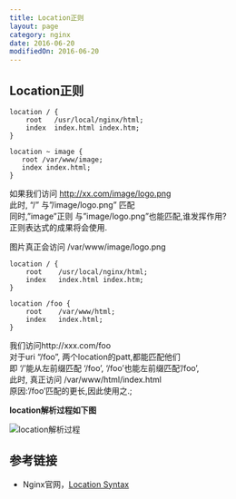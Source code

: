 ```yaml
---
title: Location正则
layout: page
category: nginx
date: 2016-06-20
modifiedOn: 2016-06-20
---
```


## Location正则

```shell
location / {
	root   /usr/local/nginx/html;
    index  index.html index.htm;
}
 
location ~ image {
   root /var/www/image;
   index index.html;
}
```

如果我们访问  http://xx.com/image/logo.png  
此时, “/” 与”/image/logo.png” 匹配  
同时,”image”正则 与”image/logo.png”也能匹配,谁发挥作用?  
正则表达式的成果将会使用.  
 
图片真正会访问 /var/www/image/logo.png  


```shell
location / {
 	root	/usr/local/nginx/html;
    index	index.html index.htm;
}
 
location /foo {
    root	/var/www/html;
    index	index.html;
}
```

我们访问http://xxx.com/foo  
 对于uri “/foo”,   两个location的patt,都能匹配他们  
即 ‘/’能从左前缀匹配 ‘/foo’, ‘/foo’也能左前缀匹配’/foo’,  
此时, 真正访问 /var/www/html/index.html  
原因:’/foo’匹配的更长,因此使用之.;  

**location解析过程如下图**  

![location解析过程](https://camo.githubusercontent.com/7df924e86acaa7b2d44f709bc86aec92d64444c0/687474703a2f2f692e696d6775722e636f6d2f655336424476622e706e67)

## 参考链接

- Nginx官网，[Location Syntax](http://nginx.org/en/docs/http/ngx_http_core_module.html#location)














